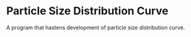 # Particle Size Distribution Curve
A program that hastens development of particle size distribution curve.
